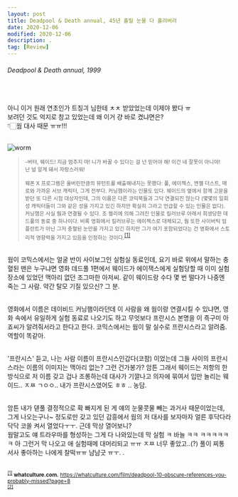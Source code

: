 ```yaml
---
layout: post
title: Deadpool & Death annual, 45년 흘릴 눈물 다 흘려버려
date: 2020-12-06
modified: 2020-12-06
description: .
tag: [Review]
---
```


###### Deadpool & Death annual, 1999

<br/><br/>
아니 이거 원래 연초인가 트칭긔 님한테 ㅊㅊ 받았었는데 이제야 봤다 ㅠ<br/>
보려던 것도 억지로 참고 있었는데 왜 이거 걍 바로 켰냐면은? <br/>
👇🏻웜 대사 때문 ㅠㅠ!!!
<br/><br/>


![worm](https://cdn3.whatculture.com/images/2016/02/Deadpool-Worm.jpg)
> <small> -버텨, 웨이드! 지금 멈추지 마! 니가 바꿀 수 있다는 걸 넌 믿어야 해! 이건 네 잘못이 아니야! <br/>난 널 알게 돼서 자랑스러워!<br/><br/>
> 웨폰 X 프로그램은 울버린만큼의 뮤턴트를 배출해내지는 못했다: 풀, 에이젝스, 엔젤 더스트, 매로와 가까운 서브 캐릭터, 그게 전부다. 커닝햄이라는 인물도 있다. 웨이드의 옆에서 함께 고문을 받던 또 다른 시험 대상자인데, 그의 이름은 다른 코믹북들과 그닥 연결되진 않는다 (몇몇의 일회성 캐릭터들이 그와 같은 성을 가지고 있긴 하지만 확실히 그라고 언급할 수 있는 인물은 없다). 커닝햄은 사실 웜과 연결될 수 있다. 조 켈리에 의해 그려진 인물로 킬러브루 아래서 희생당한 데드풀의 동료 중 하나이다. 비록 영화에서 킬러브루는 에이젝스로 대체되고, 웜 또한 사이버틱 임플란트가 아닌 그저 충혈된 눈만을 가지고 있긴 하지만 그가 여기 포함되었다는 건 영화에서 스토리적 영향력을 가지고 있음을 인정하는 것이다.</small><sup id="1">[[1]](#1-ref)</sup> 

<br/>
웜이 코믹스에서는 얼굴 반이 사이보그인 실험실 동료인데, 
요기 바로 위에서 말하는 충혈된 맨은 누구냐면 영화 데드풀 1편에서 웨이드가 에이잭스에게 실험당할 때 이미 실험 장소에 있었던 맥아리 없던 조그마한 아저씨. 같이 웨이드랑 수다 몇 번 떨다가 나중엔 죽는 그 사람. 약간 탈모 기질 있으신? 그 분. 

<br/>영화에서 이름은 데이비드 커닝햄이라던데 이 사람을 왜 웜이랑 연결시킬 수 있냐면, 영화 속에서 유일하게 실험 동료로 나오기도 하고 무엇보다 프란시스 본명을 이 죡구미 아죠씨가 알려줘서라고 한다고 한다. 코믹스에서는 웜이 말 실수로 프란시스라고 알려줌. 역할이 똑같아. 

<br/>'프란시스' 듣고, 나는 사람 이름이 프란시스인갑다(코팜) 이었는데 그들 사이의 프란시스라는 이름의 이미지는 맥아리 없는? 그런 건가봉가? 암튼 그래서 웨이드는 저항의 한 방식으로 저 이름 갖고 겁나 조롱하는데 대사가 기깔나고 의자에 묶여서 입만 놀리는 웨이드.. ㅈㅉ ㄱㅇㅇ.. 내가 프란시스였어도 ㅎㅎ .. 농담. 

<br/>
암튼 내가 덷풀 결정적으로 확 빠지게 된 게 얘의 눈물콧물 빼는 과거사 때문이었는데, 그게 나오는구나~ 정도로만 갖고 있던 감흥에서 웜의 저 대사를 보자마자 얼른 후닥다라닥닥 코쏠 켜서 열었다ㅜㅜ.  근데 막상 열어보니?
<br/> 웜말고도 얘 트라우마를 형성하는 그게 다 나와있는데 막 실험 ㅋ  바늘 ㅋㅋ   ㅋㅋㅋㅋㅋㅋ 아 그런거 막 나오고 애 실험때메 대머리되고 ㅠㅠ ㅈㅉ 너무 좋았고..(?) 풀이 찌통 서사 좋아하는 나에게 찰떡ㅠㅠ 냠냠긋 ㅠㅜ. .
<br/>
<br/>




<small id="1-ref"><sup>[[1]](#1)</sup> **whatculture.com.** https://whatculture.com/film/deadpool-10-obscure-references-you-probably-missed?page=8 </small> <br/>
<small id="1-ref"><sup>[[2]](#1)</sup>
